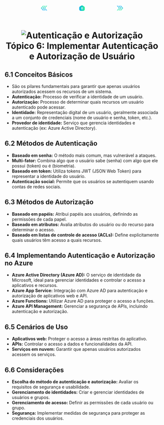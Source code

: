 <!-- markmap -->
<div style="text-align: center; width:100%; padding-bottom:20px;">
  <a href="topicos/topico_5_implementar_solucoes_conteinerizadas.md" style="padding:50px;"><img src="../img/anterior.png" alt="Anterior" style="width:20px;height:20px;"></a>
  <a href="az-204_markmap.md" style="padding:50px;"><img src="../img/inicio.png" alt="Início" style="width:20px;height:20px;"></a>
  <a href="topicos/topico_7_implementar_solucoes_seguras_do_azure.md" style="padding:50px;"><img src="../img/proximo.png" alt="Próximo" style="width:20px;height:20px;"></a>
</div>

# <div style="text-align: center; width:100%;"><img src="https://learn.microsoft.com/pt-br/training/achievements/authentication-authorization.svg" alt="Autenticação e Autorização" width="50" height="50"> <br /> **Tópico 6: Implementar Autenticação e Autorização de Usuário**</div>

## **6.1 Conceitos Básicos**

* São os pilares fundamentais para garantir que apenas usuários autorizados acessem os recursos de um sistema.
* **Autenticação:** Processo de verificar a identidade de um usuário.
* **Autorização:** Processo de determinar quais recursos um usuário autenticado pode acessar.
* **Identidade:** Representação digital de um usuário, geralmente associada a um conjunto de credenciais (nome de usuário e senha, token, etc.).
* **Provedor de identidade:** Serviço que gerencia identidades e autenticação (ex: Azure Active Directory).

## **6.2 Métodos de Autenticação**

* **Baseado em senha:** O método mais comum, mas vulnerável a ataques.
* **Multi-fator:** Combina algo que o usuário sabe (senha) com algo que ele possui (token) ou é (biometria).
* **Baseado em token:** Utiliza tokens JWT (JSON Web Token) para representar a identidade do usuário.
* **Autenticação social:** Permite que os usuários se autentiquem usando contas de redes sociais.

## **6.3 Métodos de Autorização**

* **Baseado em papéis:** Atribui papéis aos usuários, definindo as permissões de cada papel.
* **Baseado em atributos:** Avalia atributos do usuário ou do recurso para determinar o acesso.
* **Baseado em listas de controle de acesso (ACLs):** Define explicitamente quais usuários têm acesso a quais recursos.

## **6.4 Implementando Autenticação e Autorização no Azure**

* **Azure Active Directory (Azure AD):** O serviço de identidade da Microsoft, ideal para gerenciar identidades e controlar o acesso a aplicativos e recursos.
* **Azure App Service:** Integração com Azure AD para autenticação e autorização de aplicativos web e API.
* **Azure Functions:** Utilizar Azure AD para proteger o acesso a funções.
* **Azure API Management:** Gerenciar a segurança de APIs, incluindo autenticação e autorização.

## **6.5 Cenários de Uso**

* **Aplicativos web:** Proteger o acesso a áreas restritas do aplicativo.
* **APIs:** Controlar o acesso a dados e funcionalidades da API.
* **Serviços em nuvem:** Garantir que apenas usuários autorizados acessem os serviços.

## **6.6 Considerações**

* **Escolha do método de autenticação e autorização:** Avaliar os requisitos de segurança e usabilidade.
* **Gerenciamento de identidades:** Criar e gerenciar identidades de usuários e grupos.
* **Gerenciamento de acesso:** Definir as permissões de cada usuário ou grupo.
* **Segurança:** Implementar medidas de segurança para proteger as credenciais dos usuários.
